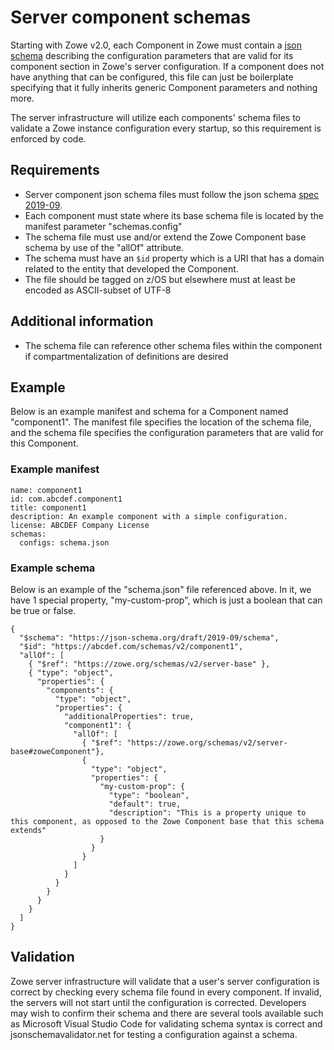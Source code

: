 # Server component schemas

Starting with Zowe v2.0, each Component in Zowe must contain a [json schema](https://json-schema.org/) describing the configuration parameters that are valid for its component section in Zowe's server configuration. If a component does not have anything that can be configured, this file can just be boilerplate specifying that it fully inherits generic Component parameters and nothing more.

The server infrastructure will utilize each components' schema files to validate a Zowe instance configuration every startup, so this requirement is enforced by code.

## Requirements

* Server component json schema files must follow the json schema [spec 2019-09](https://json-schema.org/draft/2019-09/schema).
* Each component must state where its base schema file is located by the manifest parameter "schemas.config"
* The schema file must use and/or extend the Zowe Component base schema by use of the "allOf" attribute.
* The schema must have an `$id` property which is a URI that has a domain related to the entity that developed the Component.
* The file should be tagged on z/OS but elsewhere must at least be encoded as ASCII-subset of UTF-8

## Additional information

* The schema file can reference other schema files within the component if compartmentalization of definitions are desired


## Example

Below is an example manifest and schema for a Component named "component1". The manifest file specifies the location of the schema file, and the schema file specifies the configuration parameters that are valid for this Component.

### Example manifest

```
name: component1
id: com.abcdef.component1
title: component1
description: An example component with a simple configuration.
license: ABCDEF Company License
schemas:
  configs: schema.json
```


### Example schema

Below is an example of the "schema.json" file referenced above. In it, we have 1 special property, "my-custom-prop", which is just a boolean that can be true or false.

```
{
  "$schema": "https://json-schema.org/draft/2019-09/schema",
  "$id": "https://abcdef.com/schemas/v2/component1",
  "allOf": [
    { "$ref": "https://zowe.org/schemas/v2/server-base" },
    { "type": "object",
      "properties": {
        "components": {
          "type": "object",
          "properties": {
            "additionalProperties": true,
            "component1": {
              "allOf": [
                { "$ref": "https://zowe.org/schemas/v2/server-base#zoweComponent"},
                { 
                  "type": "object",
                  "properties": {
                    "my-custom-prop": {
                      "type": "boolean",
                      "default": true,
                      "description": "This is a property unique to this component, as opposed to the Zowe Component base that this schema extends"
                    }
                  }
                }
              ]
            }
          }
        }
      }
    }
  ]
}
```

## Validation

Zowe server infrastructure will validate that a user's server configuration is correct by checking every schema file found in every component. If invalid, the servers will not start until the configuration is corrected. Developers may wish to confirm their schema and there are several tools available such as Microsoft Visual Studio Code for validating schema syntax is correct and jsonschemavalidator.net for testing a configuration against a schema.
